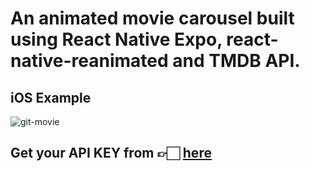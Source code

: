 # An animated movie carousel built using React Native Expo, react-native-reanimated and TMDB API.

## iOS Example

![git-movie](https://github.com/saadsiddiqui07/movie-carousel/assets/53810119/94e78b0a-e976-4684-a83a-5e8983626174)

## Get your API KEY from 👉🏻 [here](https://www.themoviedb.org/)
